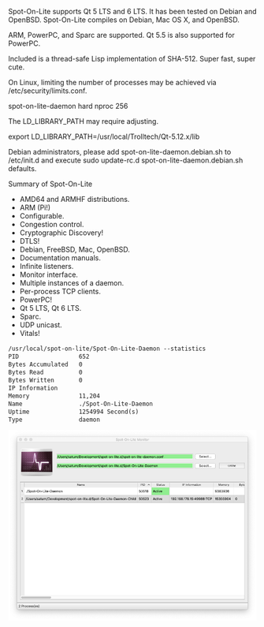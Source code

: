 Spot-On-Lite supports Qt 5 LTS and 6 LTS. It has been tested on
Debian and OpenBSD. Spot-On-Lite compiles on Debian, Mac OS X, and OpenBSD.

ARM, PowerPC, and Sparc are supported. Qt 5.5 is also supported for
PowerPC.

Included is a thread-safe Lisp implementation of SHA-512.
Super fast, super cute.

On Linux, limiting the number of processes may be achieved
via /etc/security/limits.conf.

spot-on-lite-daemon		hard	nproc		256

The LD_LIBRARY_PATH may require adjusting.

export LD_LIBRARY_PATH=/usr/local/Trolltech/Qt-5.12.x/lib

Debian administrators, please add spot-on-lite-daemon.debian.sh to
/etc/init.d and execute sudo update-rc.d spot-on-lite-daemon.debian.sh defaults.

Summary of Spot-On-Lite
<ul>
<li>AMD64 and ARMHF distributions.</li>
<li>ARM (Pi!)</li>
<li>Configurable.</li>
<li>Congestion control.</li>
<li>Cryptographic Discovery!</li>
<li>DTLS!</li>
<li>Debian, FreeBSD, Mac, OpenBSD.</li>
<li>Documentation manuals.</li>
<li>Infinite listeners.</li>
<li>Monitor interface.</li>
<li>Multiple instances of a daemon.</li>
<li>Per-process TCP clients.</li>
<li>PowerPC!</li>
<li>Qt 5 LTS, Qt 6 LTS.</li>
<li>Sparc.</li>
<li>UDP unicast.</li>
<li>Vitals!</li>
</ul>

```
/usr/local/spot-on-lite/Spot-On-Lite-Daemon --statistics
PID                 652
Bytes Accumulated   0
Bytes Read          0
Bytes Written       0
IP Information      
Memory              11,204
Name                ./Spot-On-Lite-Daemon
Uptime              1254994 Second(s)
Type                daemon
```

![alt text](https://github.com/textbrowser/spot-on-lite/blob/master/Images/spot-on-lite-monitor.png)

